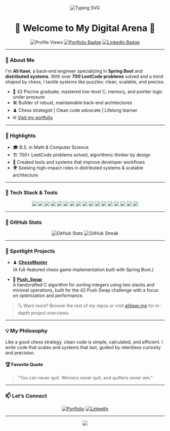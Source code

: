 <!-- Profile README - Ali Itawi (ITAXBOX) -->

<p align="center">
  <img src="https://readme-typing-svg.demolab.com?font=Fira+Code&size=24&pause=1000&color=37B37A&center=true&vCenter=true&width=750&lines=Hi%2C+I'm+Ali+Itawi!;Back-End+Engineer+%7C+Chess+Strategist;Spring+Boot+%7C+Distributed+Systems+%7C+Problem+Solver" alt="Typing SVG" />
</p>

<h1 align="center">🚀 Welcome to My Digital Arena 🚀</h1>

<p align="center">
  <img src="https://komarev.com/ghpvc/?username=ITAXBOX&style=flat-square&color=blue" alt="Profile Views" />
  <a href="https://aliitawi.me/" target="_blank" rel="noopener noreferrer"><img src="https://img.shields.io/badge/Portfolio-aliitawi.me-37B37A?style=flat-square&logo=google-chrome&logoColor=white" alt="Portfolio Badge"/></a>
  <a href="https://www.linkedin.com/in/Ali-Itawi" target="_blank" rel="noopener noreferrer"><img src="https://img.shields.io/badge/LinkedIn-0077B5?style=flat-square&logo=linkedin&logoColor=white" alt="LinkedIn Badge"/></a>
</p>

---

### 👋 About Me

I'm **Ali Itawi**, a back-end engineer specializing in **Spring Boot** and **distributed systems**. With over **700 LeetCode problems** solved and a mind shaped by chess, I tackle systems like puzzles: clean, scalable, and precise.

- 🧠 42 Piscine graduate, mastered low-level C, memory, and pointer logic under pressure
- 🛠️ Builder of robust, maintainable back-end architectures
- ♟️ Chess strategist | Clean code advocate | Lifelong learner
- 🌐 <a href="https://aliitawi.me/" target="_blank" rel="noopener noreferrer">Visit my portfolio</a>

---

### 🧠 Highlights

- 🎓 B.S. in Math & Computer Science
- 🏗️ 700+ LeetCode problems solved, algorithmic thinker by design
- 🧰 Created tools and systems that improve developer workflows
- 🌍 Seeking high-impact roles in distributed systems & scalable architecture

---

### 🚀 Tech Stack & Tools

<p align="center">
  <img src="https://img.shields.io/badge/Java-ED8B00?style=for-the-badge&logo=java&logoColor=white"/>
  <img src="https://img.shields.io/badge/Spring_Boot-6DB33F?style=for-the-badge&logo=springboot&logoColor=white"/>
  <img src="https://img.shields.io/badge/C-A8B9CC?style=for-the-badge&logo=c&logoColor=white"/>
  <img src="https://img.shields.io/badge/Express.js-000000?style=for-the-badge&logo=express&logoColor=white"/>
  <img src="https://img.shields.io/badge/Node.js-339933?style=for-the-badge&logo=nodedotjs&logoColor=white"/>
  <img src="https://img.shields.io/badge/JavaScript-F7DF1E?style=for-the-badge&logo=javascript&logoColor=black"/>
  <img src="https://img.shields.io/badge/Python-3776AB?style=for-the-badge&logo=python&logoColor=white"/>
  <img src="https://img.shields.io/badge/PostgreSQL-4169E1?style=for-the-badge&logo=postgresql&logoColor=white"/>
  <img src="https://img.shields.io/badge/MySQL-4479A1?style=for-the-badge&logo=mysql&logoColor=white"/>
  <img src="https://img.shields.io/badge/MongoDB-47A248?style=for-the-badge&logo=mongodb&logoColor=white"/>
  <img src="https://img.shields.io/badge/Redis-DC382D?style=for-the-badge&logo=redis&logoColor=white"/>
  <img src="https://img.shields.io/badge/Postman-FF6C37?style=for-the-badge&logo=postman&logoColor=white"/>
  <img src="https://img.shields.io/badge/Git-F05032?style=for-the-badge&logo=git&logoColor=white"/>
  <img src="https://img.shields.io/badge/Pandas-150458?style=for-the-badge&logo=pandas&logoColor=white"/>
  <img src="https://img.shields.io/badge/ScikitLearn-F7931E?style=for-the-badge&logo=scikit-learn&logoColor=white"/>
  <img src="https://img.shields.io/badge/PyTorch-EE4C2C?style=for-the-badge&logo=pytorch&logoColor=white"/>
  <img src="https://img.shields.io/badge/TensorFlow-FF6F00?style=for-the-badge&logo=tensorflow&logoColor=white"/>
</p>

---

### 🏅 GitHub Stats

<p align="center">
  <img src="https://github-readme-stats.vercel.app/api?username=ITAXBOX&show_icons=true&theme=radical" alt="GitHub Stats"/>
  <img src="https://github-readme-streak-stats.herokuapp.com/?user=ITAXBOX&theme=radical" alt="GitHub Streak"/>
</p>

---

### 🌟 Spotlight Projects

- ♟️ **[ChessMaster](https://github.com/ITAXBOX/ChessMaster)**  
  (A full-featured chess game implementation built with Spring Boot.)

- 🔲 **[Push_Swap](https://github.com/ITAXBOX/Push_Swap)**  
  A handcrafted C algorithm for sorting integers using two stacks and minimal operations, built for the 42 Push Swap challenge with a focus on optimization and performance.

> 🔍 Want more? Browse the rest of my repos or visit [aliitawi.me](https://aliitawi.me/) for in-depth project overviews.

---

### 💡 My Philosophy

Like a good chess strategy, clean code is simple, calculated, and efficient. I write code that scales and systems that last, guided by relentless curiosity and precision.

#### 🏆 Favorite Quote

> "You can never quit. Winners never quit, and quitters never win."

---

### 📫 Let’s Connect

<p align="center">
  <a href="https://aliitawi.me/" target="_blank" rel="noopener noreferrer"><img src="https://img.shields.io/badge/Portfolio-aliitawi.me-37B37A?style=for-the-badge&logo=google-chrome&logoColor=white" alt="Portfolio"/></a>
  <a href="https://www.linkedin.com/in/Ali-Itawi" target="_blank" rel="noopener noreferrer"><img src="https://img.shields.io/badge/LinkedIn-0077B5?style=for-the-badge&logo=linkedin&logoColor=white" alt="LinkedIn"/></a>
</p>

---

<p align="center">
  <img src="https://capsule-render.vercel.app/api?type=waving&color=gradient&height=120&section=footer"/>
</p>
